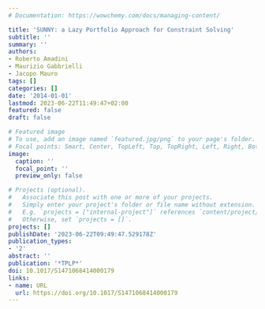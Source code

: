 ```yaml
---
# Documentation: https://wowchemy.com/docs/managing-content/

title: 'SUNNY: a Lazy Portfolio Approach for Constraint Solving'
subtitle: ''
summary: ''
authors:
- Roberto Amadini
- Maurizio Gabbrielli
- Jacopo Mauro
tags: []
categories: []
date: '2014-01-01'
lastmod: 2023-06-22T11:49:47+02:00
featured: false
draft: false

# Featured image
# To use, add an image named `featured.jpg/png` to your page's folder.
# Focal points: Smart, Center, TopLeft, Top, TopRight, Left, Right, BottomLeft, Bottom, BottomRight.
image:
  caption: ''
  focal_point: ''
  preview_only: false

# Projects (optional).
#   Associate this post with one or more of your projects.
#   Simply enter your project's folder or file name without extension.
#   E.g. `projects = ["internal-project"]` references `content/project/deep-learning/index.md`.
#   Otherwise, set `projects = []`.
projects: []
publishDate: '2023-06-22T09:49:47.529178Z'
publication_types:
- '2'
abstract: ''
publication: '*TPLP*'
doi: 10.1017/S1471068414000179
links:
- name: URL
  url: https://doi.org/10.1017/S1471068414000179
---
```

